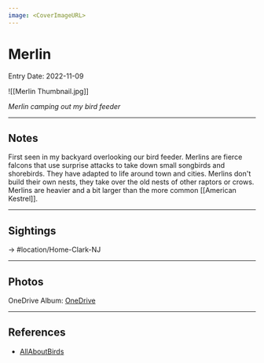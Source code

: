 ```yaml
---
image: <CoverImageURL>
---
```


# Merlin
Entry Date: 2022-11-09

![[Merlin Thumbnail.jpg]]

*Merlin camping out my bird feeder*

---------------------------------------------------------------
## Notes

First seen in my backyard overlooking our bird feeder. Merlins are fierce falcons that use surprise attacks to take down small songbirds and shorebirds. They have adapted to life around town and cities. Merlins don't build their own nests, they take over the old nests of other raptors or crows. Merlins are heavier and a bit larger than the more common [[American Kestrel]].

---------------------------------------------------------------
## Sightings

-> #location/Home-Clark-NJ 


---------------------------------------------------------------
## Photos
OneDrive Album: [OneDrive](linkhere)

---------------------------------------------------------------
## References
- [AllAboutBirds](https://www.allaboutbirds.org/guide/Merlin/overview)